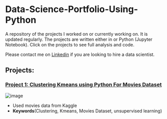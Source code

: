 # Data-Science-Portfolio-Using-Python
 
A repository of the projects I worked on or currently working on. It is updated regularly. The projects are written either in or Python (Jupyter Notebook). Click on the projects to see full analysis and code.

Please contact me on [Linkedin](https://www.linkedin.com/in/mostafafakhra) if you are looking to hire a data scientist.
 
## Projects:

###  [Project 1: Clustering Kmeans using Python For Movies Dataset](https://github.com/mostafafakhra/Clustering-Kmeans-using-Python-For-Movies-Dataset/blob/main/Movies%20Dataset.ipynb)
![image](https://github.com/mostafafakhra/Clustering-Kmeans-using-Python-For-Movies-Dataset/blob/main/1.png)
* Used movies data from Kaggle
* **Keywords**(Clustering, Kmeans, Movies Dataset, unsupervised learning)
